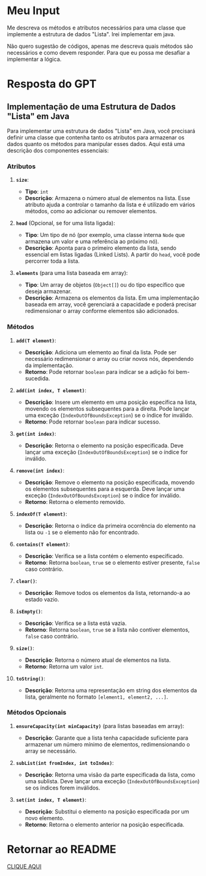 # Meu Input
Me descreva os métodos e atributos necessários para uma classe que implemente a estrutura de dados "Lista". Irei implementar em java.

Não quero sugestão de códigos, apenas me descreva quais métodos são necessários e como devem responder. Para que eu possa me desafiar a implementar a lógica.

# Resposta do GPT
## Implementação de uma Estrutura de Dados "Lista" em Java

Para implementar uma estrutura de dados "Lista" em Java, você precisará definir uma classe que contenha tanto os atributos para armazenar os dados quanto os métodos para manipular esses dados. Aqui está uma descrição dos componentes essenciais:

### Atributos

1. **`size`**:
   - **Tipo**: `int`
   - **Descrição**: Armazena o número atual de elementos na lista. Esse atributo ajuda a controlar o tamanho da lista e é utilizado em vários métodos, como ao adicionar ou remover elementos.

2. **`head`** (Opcional, se for uma lista ligada):
   - **Tipo**: Um tipo de nó (por exemplo, uma classe interna `Node` que armazena um valor e uma referência ao próximo nó).
   - **Descrição**: Aponta para o primeiro elemento da lista, sendo essencial em listas ligadas (Linked Lists). A partir do `head`, você pode percorrer toda a lista.

3. **`elements`** (para uma lista baseada em array):
   - **Tipo**: Um array de objetos (`Object[]`) ou do tipo específico que deseja armazenar.
   - **Descrição**: Armazena os elementos da lista. Em uma implementação baseada em array, você gerenciará a capacidade e poderá precisar redimensionar o array conforme elementos são adicionados.

### Métodos

1. **`add(T element)`**:
   - **Descrição**: Adiciona um elemento ao final da lista. Pode ser necessário redimensionar o array ou criar novos nós, dependendo da implementação.
   - **Retorno**: Pode retornar `boolean` para indicar se a adição foi bem-sucedida.

2. **`add(int index, T element)`**:
   - **Descrição**: Insere um elemento em uma posição específica na lista, movendo os elementos subsequentes para a direita. Pode lançar uma exceção (`IndexOutOfBoundsException`) se o índice for inválido.
   - **Retorno**: Pode retornar `boolean` para indicar sucesso.

3. **`get(int index)`**:
   - **Descrição**: Retorna o elemento na posição especificada. Deve lançar uma exceção (`IndexOutOfBoundsException`) se o índice for inválido.

4. **`remove(int index)`**:
   - **Descrição**: Remove o elemento na posição especificada, movendo os elementos subsequentes para a esquerda. Deve lançar uma exceção (`IndexOutOfBoundsException`) se o índice for inválido.
   - **Retorno**: Retorna o elemento removido.

5. **`indexOf(T element)`**:
   - **Descrição**: Retorna o índice da primeira ocorrência do elemento na lista ou `-1` se o elemento não for encontrado.

6. **`contains(T element)`**:
   - **Descrição**: Verifica se a lista contém o elemento especificado.
   - **Retorno**: Retorna `boolean`, `true` se o elemento estiver presente, `false` caso contrário.

7. **`clear()`**:
   - **Descrição**: Remove todos os elementos da lista, retornando-a ao estado vazio.

8. **`isEmpty()`**:
   - **Descrição**: Verifica se a lista está vazia.
   - **Retorno**: Retorna `boolean`, `true` se a lista não contiver elementos, `false` caso contrário.

9. **`size()`**:
   - **Descrição**: Retorna o número atual de elementos na lista.
   - **Retorno**: Retorna um valor `int`.

10. **`toString()`**:
    - **Descrição**: Retorna uma representação em string dos elementos da lista, geralmente no formato `[element1, element2, ...]`.

### Métodos Opcionais

1. **`ensureCapacity(int minCapacity)`** (para listas baseadas em array):
   - **Descrição**: Garante que a lista tenha capacidade suficiente para armazenar um número mínimo de elementos, redimensionando o array se necessário.

2. **`subList(int fromIndex, int toIndex)`**:
   - **Descrição**: Retorna uma visão da parte especificada da lista, como uma sublista. Deve lançar uma exceção (`IndexOutOfBoundsException`) se os índices forem inválidos.

3. **`set(int index, T element)`**:
   - **Descrição**: Substitui o elemento na posição especificada por um novo elemento.
   - **Retorno**: Retorna o elemento anterior na posição especificada.

# Retornar ao README
[CLIQUE AQUI](https://github.com/vitor-g-teixeira/data-structures/tree/main)
